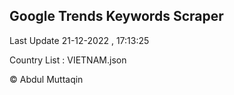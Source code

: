 

## Google Trends Keywords Scraper 
 
Last Update 21-12-2022 , 17:13:25

Country List :
VIETNAM.json



© Abdul Muttaqin 
